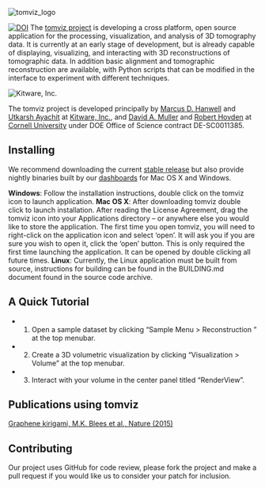![tomviz_logo]

[![DOI](https://zenodo.org/badge/doi/10.5281/zenodo.12723.svg)](http://dx.doi.org/10.5281/zenodo.12723)
The [tomviz project][tomviz] is developing a cross platform, open source
application for the processing, visualization, and analysis of 3D tomography
data. It is currently at an early stage of development, but is already capable
of displaying, visualizing, and interacting with 3D reconstructions of
tomographic data. In addition basic alignment and tomographic reconstruction are
available, with Python scripts that can be modified in the interface to
experiment with different techniques.

![Kitware, Inc.][KitwareLogo]

The tomviz project is developed principally by [Marcus D. Hanwell][Hanwell] and
[Utkarsh Ayachit][Ayachit] at [Kitware, Inc.][Kitware], and [David A.
Muller][Muller] and [Robert Hovden][Hovden] at [Cornell University][Cornell]
under DOE Office of Science contract DE-SC0011385.

Installing
----------

We recommend downloading the current [stable release](../../releases)
but also provide nightly binaries built by our [dashboards][Dashboard] for Mac OS X
and Windows.

__Windows__: Follow the installation instructions, double click on the tomviz icon to launch application. __Mac OS X__: After downloading tomviz double click to launch installation. After reading the License Agreement, drag the tomviz icon into your Applications directory – or anywhere else you would like to store the application. The first time you open tomviz, you will need to right-click on the application icon and select ‘open’. It will ask you if you are sure you wish to open it, click the ‘open’ button. This is only required the first time launching the application. It can be opened by double clicking all future times. __Linux__: Currently, the Linux application must be built from source, instructions for building can be found in the BUILDING.md document found in the source code archive.

A Quick Tutorial
----------
- 1.	Open a sample dataset by clicking “Sample Menu > Reconstruction ” at the top menubar.
- 2.	Create a 3D volumetric visualization by clicking “Visualization > Volume” at the top menubar.
- 3.	Interact with your volume in the center panel titled “RenderView”.


Publications using tomviz
------------
[Graphene kirigami, M.K. Blees et al., Nature (2015)](http://www.nature.com/nature/journal/v524/n7564/full/nature14588.html)

Contributing
------------

Our project uses GitHub for code review, please fork the project and make a
pull request if you would like us to consider your patch for inclusion.

  [tomviz]: http://tomviz.org/ "The tomviz project"
  [tomviz_logo]: https://github.com/OpenChemistry/tomviz/blob/master/tomviz/icons/tomvizfull.png "tomviz"
  [Kitware]: http://kitware.com/ "Kitware, Inc."
  [KitwareLogo]: http://www.kitware.com/img/small_logo_over.png "Kitware"
  [Cornell]: http://www.aep.cornell.edu/
  [Hanwell]: http://www.kitware.com/company/team/hanwell.html
  [Ayachit]: http://www.kitware.com/company/team/ayachit.html
  [Muller]: http://muller.research.engineering.cornell.edu/
  [Hovden]: http://www.roberthovden.com/
  [Dashboard]: http://open.cdash.org/index.php?project=TomViz "tomviz dashboard"

